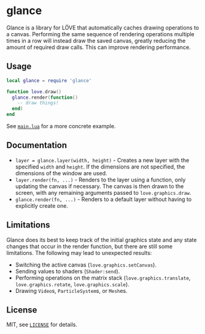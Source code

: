 glance
===

Glance is a library for LÖVE that automatically caches drawing operations to a canvas.  Performing
the same sequence of rendering operations multiple times in a row will instead draw the saved
canvas, greatly reducing the amount of required draw calls.  This can improve rendering performance.

Usage
---

```lua
local glance = require 'glance'

function love.draw()
  glance.render(function()
    -- draw things!
  end)
end
```

See [`main.lua`](main.lua) for a more concrete example.

Documentation
---

- `layer = glance.layer(width, height)` - Creates a new layer with the specified `width` and
  `height`.  If the dimensions are not specified, the dimensions of the window are used.
- `layer.render(fn, ...)` - Renders to the layer using a function, only updating the canvas if
  necessary.  The canvas is then drawn to the screen, with any remaining arguments passed to
  `love.graphics.draw`.
- `glance.render(fn, ...)` - Renders to a default layer without having to explicitly create one.

Limitations
---

Glance does its best to keep track of the initial graphics state and any state changes that occur in
the render function, but there are still some limitations.  The following may lead to unexpected
results:

- Switching the active canvas (`love.graphics.setCanvas`).
- Sending values to shaders (`Shader:send`).
- Performing operations on the matrix stack (`love.graphics.translate`, `love.graphics.rotate`,
  `love.graphics.scale`).
- Drawing `Video`s, `ParticleSystem`s, or `Mesh`es.

License
---

MIT, see [`LICENSE`](LICENSE) for details.
